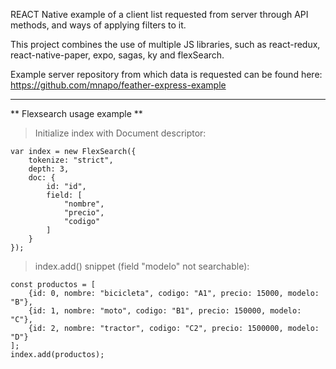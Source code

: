 REACT Native example of a client list requested from server through API methods, and ways of applying filters to it.

This project combines the use of multiple JS libraries, such as react-redux, react-native-paper, expo, sagas, ky and flexSearch.

Example server repository from which data is requested can be found here:
https://github.com/mnapo/feather-express-example

----

** Flexsearch usage example **

> Initialize index with Document descriptor:
```
var index = new FlexSearch({
    tokenize: "strict",
    depth: 3,
    doc: {
        id: "id",
        field: [
            "nombre",
            "precio",
            "codigo"
        ]
    }
});
```

> index.add() snippet (field "modelo" not searchable):
```
const productos = [
    {id: 0, nombre: "bicicleta", codigo: "A1", precio: 15000, modelo: "B"},
    {id: 1, nombre: "moto", codigo: "B1", precio: 150000, modelo: "C"},
    {id: 2, nombre: "tractor", codigo: "C2", precio: 1500000, modelo: "D"}
];
index.add(productos);
```